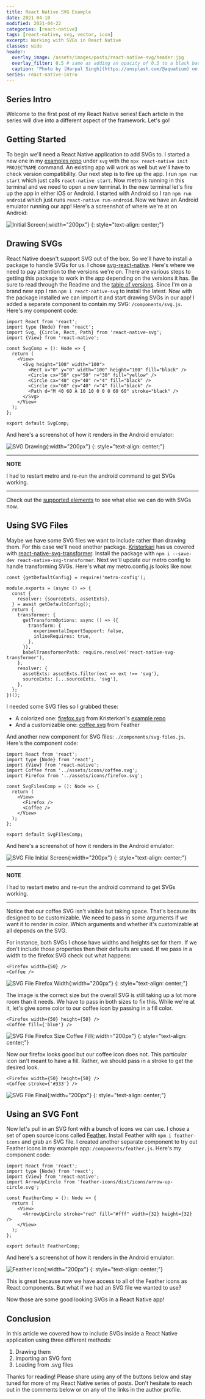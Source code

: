 ```yaml
---
title: React Native SVG Example
date: 2021-04-10
modified: 2021-04-22
categories: [react-native]
tags: [react-native, svg, vector, icon]
excerpt: Working with SVGs in React Native
classes: wide
header:
  overlay_image: /assets/images/posts/react-native-svg/header.jpg
  overlay_filter: 0.5 # same as adding an opacity of 0.5 to a black background
  caption: 'Photo by [Harpal Singh](https://unsplash.com/@aquatium) on [Unsplash](https://unsplash.com)'
series: react-native-intro
---
```


## Series Intro

Welcome to the first post of my React Native series! Each article in the series will dive into a different aspect of the framework. Let's go!

## Getting Started

To begin we'll need a React Native application to add SVGs to. I started a new one in my [examples repo](https://gitlab.com/stephen.cavender/react-native-examples) under `svg` with the `npx react-native init PROJECTNAME` command. An existing app will work as well but we'll have to check version compatibility. Our next step is to fire up the app. I run `npm run start` which just calls `react-native start`. Now metro is running in this terminal and we need to open a new terminal. In the new terminal let's fire up the app in either iOS or Android. I started with Android so I ran `npm run android` which just runs `react-native run-android`. Now we have an Android emulator running our app! Here's a screenshot of where we're at on Android:

![Initial Screen](/assets/images/posts/react-native-svg/init.png 'Initial Screen'){:width="200px"}
{: style="text-align: center;"}

## Drawing SVGs

React Native doesn't support SVG out of the box. So we'll have to install a package to handle SVGs for us. I chose [svg-react-native](https://github.com/react-native-svg/react-native-svg). Here's where we need to pay attention to the versions we're on. There are various steps to getting this package to work in the app depending on the versions it has. Be sure to read through the Readme and the [table of versions](https://github.com/react-native-svg/react-native-svg#notice). Since I'm on a brand new app I ran `npm i react-native-svg` to install the latest. Now with the package installed we can import it and start drawing SVGs in our app! I added a separate component to contain my SVG: `/components/svg.js`. Here's my component code:

```
import React from 'react';
import type {Node} from 'react';
import Svg, {Circle, Rect, Path} from 'react-native-svg';
import {View} from 'react-native';

const SvgComp = (): Node => {
  return (
    <View>
      <Svg height="100" width="100">
        <Rect x="0" y="0" width="100" height="100" fill="black" />
        <Circle cx="50" cy="50" r="30" fill="yellow" />
        <Circle cx="40" cy="40" r="4" fill="black" />
        <Circle cx="60" cy="40" r="4" fill="black" />
        <Path d="M 40 60 A 10 10 0 0 0 60 60" stroke="black" />
      </Svg>
    </View>
  );
};

export default SvgComp;
```

And here's a screenshot of how it renders in the Android emulator:

![SVG Drawing](/assets/images/posts/react-native-svg/drawing.png 'SVG Drawing'){:width="200px"}
{: style="text-align: center;"}

---

**NOTE**

I had to restart metro and re-run the android command to get SVGs working.

---

Check out the [supported elements](https://github.com/react-native-svg/react-native-svg#supported-elements) to see what else we can do with SVGs now.

## Using SVG Files

Maybe we have some SVG files we want to include rather than drawing them. For this case we'll need another package. [Kristerkari](https://github.com/kristerkari) has us covered with [react-native-svg-transformer](https://github.com/kristerkari/react-native-svg-transformer). Install the package with `npm i --save-dev react-native-svg-transformer`. Next we'll update our metro config to handle transforming SVGs. Here's what my metro.config.js looks like now:

```
const {getDefaultConfig} = require('metro-config');

module.exports = (async () => {
  const {
    resolver: {sourceExts, assetExts},
  } = await getDefaultConfig();
  return {
    transformer: {
      getTransformOptions: async () => ({
        transform: {
          experimentalImportSupport: false,
          inlineRequires: true,
        },
      }),
      babelTransformerPath: require.resolve('react-native-svg-transformer'),
    },
    resolver: {
      assetExts: assetExts.filter(ext => ext !== 'svg'),
      sourceExts: [...sourceExts, 'svg'],
    },
  };
})();
```

I needed some SVG files so I grabbed these:

- A colorized one: [firefox.svg](https://raw.githubusercontent.com/kristerkari/react-native-svg-example/master/logos/firefox.svg) from Kristerkari's [example repo](https://github.com/kristerkari/react-native-svg-example)
- And a customizable one: [coffee.svg](https://feathericons.com/?query=coffee) from Feather

And another new component for SVG files: `./components/svg-files.js`. Here's the component code:

```
import React from 'react';
import type {Node} from 'react';
import {View} from 'react-native';
import Coffee from '../assets/icons/coffee.svg';
import Firefox from '../assets/icons/firefox.svg';

const SvgFilesComp = (): Node => {
  return (
    <View>
      <Firefox />
      <Coffee />
    </View>
  );
};

export default SvgFilesComp;
```

And here's a screenshot of how it renders in the Android emulator:

![SVG File Initial Screen](/assets/images/posts/react-native-svg/file-1.png 'SVG File Initial Screen'){:width="200px"}
{: style="text-align: center;"}

---

**NOTE**

I had to restart metro and re-run the android command to get SVGs working.

---

Notice that our coffee SVG isn't visible but taking space. That's because its designed to be customizable. We need to pass in some arguments if we want it to render in color. Which arguments and whether it's customizable at all depends on the SVG.

For instance, both SVGs I chose have widths and heights set for them. If we don't include those properties then their defaults are used. If we pass in a width to the firefox SVG check out what happens:

```
<Firefox width={50} />
<Coffee />
```

![SVG File Firefox Width](/assets/images/posts/react-native-svg/file-2.png 'SVG File Firefox Width'){:width="200px"}
{: style="text-align: center;"}

The image is the correct size but the overall SVG is still taking up a lot more room than it needs. We have to pass in both sizes to fix this. While we're at it, let's give some color to our coffee icon by passing in a fill color.

```
<Firefox width={50} height={50} />
<Coffee fill={'blue'} />
```

![SVG File Firefox Size Coffee Fill](/assets/images/posts/react-native-svg/file-3.png 'SVG File Firefox Size Coffee Fill'){:width="200px"}
{: style="text-align: center;"}

Now our firefox looks good but our coffee icon does not. This particular icon isn't meant to have a fill. Rather, we should pass in a stroke to get the desired look.

```
<Firefox width={50} height={50} />
<Coffee stroke={'#333'} />
```

![SVG File Final](/assets/images/posts/react-native-svg/file-4.png 'SVG File Final'){:width="200px"}
{: style="text-align: center;"}

## Using an SVG Font

Now let's pull in an SVG font with a bunch of icons we can use. I chose a set of open source icons called [Feather](https://feathericons.com/). Install Feather with `npm i feather-icons` and grab an SVG file. I created another separate component to try out Feather icons in my example app: `/components/feather.js`. Here's my component code:

```
import React from 'react';
import type {Node} from 'react';
import {View} from 'react-native';
import ArrowUpCircle from 'feather-icons/dist/icons/arrow-up-circle.svg';

const FeatherComp = (): Node => {
  return (
    <View>
      <ArrowUpCircle stroke="red" fill="#fff" width={32} height={32} />
    </View>
  );
};

export default FeatherComp;
```

And here's a screenshot of how it renders in the Android emulator:

![Feather Icon](/assets/images/posts/react-native-svg/feather-1.png 'Feather Icon'){:width="200px"}
{: style="text-align: center;"}

This is great because now we have access to all of the Feather icons as React components. But what if we had an SVG file we wanted to use?

Now those are some good looking SVGs in a React Native app!

## Conclusion

In this article we covered how to include SVGs inside a React Native application using three different methods:

1. Drawing them
2. Importing an SVG font
3. Loading from .svg files

Thanks for reading! Please share using any of the buttons below and stay tuned for more of my React Native series of posts. Don't hesitate to reach out in the comments below or on any of the links in the author profile.
